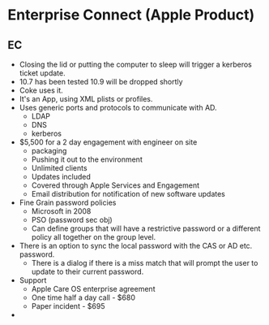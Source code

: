 # Enterprise Connect (Apple Product)

## EC

- Closing the lid or putting the computer to sleep will trigger a kerberos ticket update.
- 10.7 has been tested 10.9 will be dropped shortly
- Coke uses it.
- It's an App, using XML plists or profiles.
- Uses generic ports and protocols to communicate with AD.
  - LDAP
  - DNS
  - kerberos
- $5,500 for a 2 day engagement with engineer on site
  - packaging
  - Pushing it out to the environment
  - Unlimited clients
  - Updates included
  - Covered through Apple Services and Engagement
  - Email distribution for notification of new software updates
- Fine Grain password policies
  - Microsoft in 2008
  - PSO (password sec obj)
  - Can define groups that will have a restrictive password or a different policy all together on the group level.
- There is an option to sync the local password with the CAS or AD etc. password.
  - There is a dialog if there is a miss match that will prompt the user to update to their current password.
- Support
  - Apple Care OS enterprise agreement
  - One time half a day call - $680
  - Paper incident - $695
- 
